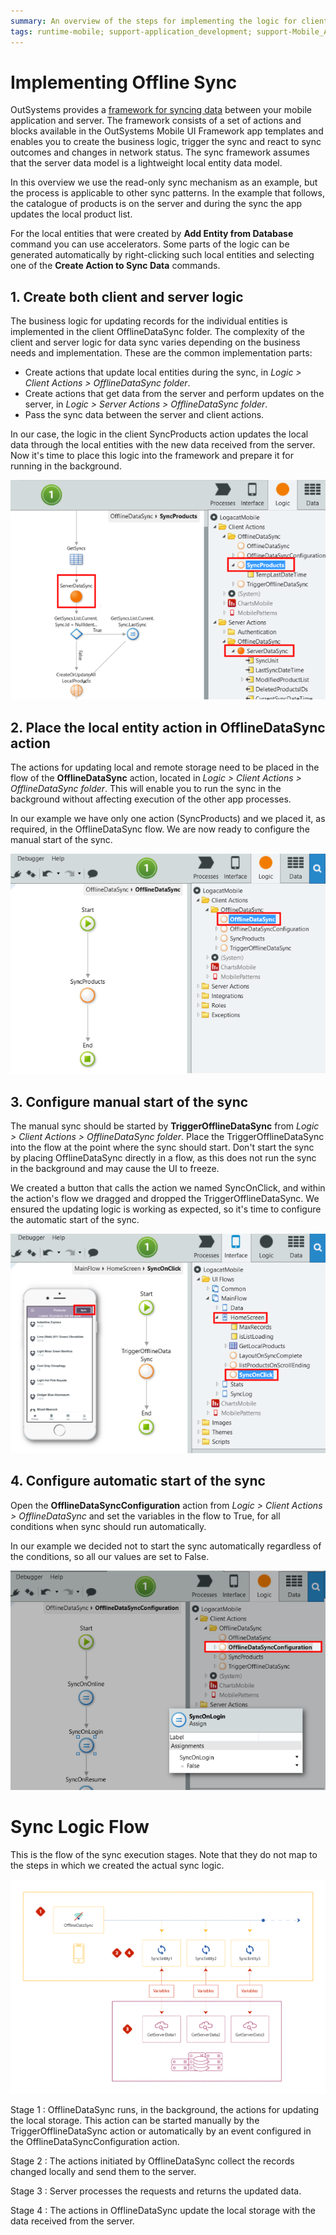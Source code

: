 ```yaml
---
summary: An overview of the steps for implementing the logic for client and server data exchange and the ways to tap into the sync framework.
tags: runtime-mobile; support-application_development; support-Mobile_Apps
---
```


# Implementing Offline Sync

OutSystems provides a [framework for syncing data](<sync-reference.md>) between your mobile application and server. The framework consists of a set of actions and blocks available in the OutSystems Mobile UI Framework app templates and enables you to create the business logic, trigger the sync and react to sync outcomes and changes in network status. The sync framework assumes that the server data model is a lightweight local entity data model.

In this overview we use the read-only sync mechanism as an example, but the process is applicable to other sync patterns. In the example that follows, the catalogue of products is on the server and during the sync the app updates the local product list.

For the local entities that were created by **Add Entity from Database** command you can use accelerators. Some parts of the logic can be generated automatically by right-clicking such local entities and selecting one of the **Create Action to Sync Data** commands.

## 1. Create both client and server logic

The business logic for updating records for the individual entities is implemented in the client OfflineDataSync folder. The complexity of the client and server logic for data sync varies depending on the business needs and implementation. These are the common implementation parts:

* Create actions that update local entities during the sync, in _Logic > Client Actions > OfflineDataSync folder_.
* Create actions that get data from the server and perform updates on the server, in _Logic > Server Actions > OfflineDataSync folder_.
* Pass the sync data between the server and client actions.

In our case, the logic in the client SyncProducts action updates the local data through the local entities with the new data received from the server. Now it's time to place this logic into the framework and prepare it for running in the background.

![](images/step-1-offline.png)

## 2. Place the local entity action in OfflineDataSync action

The actions for updating local and remote storage need to be placed in the flow of the **OfflineDataSync** action, located in _Logic > Client Actions > OfflineDataSync folder_. This will enable you to run the sync in the background without affecting execution of the other app processes.

In our example we have only one action (SyncProducts) and we placed it, as required, in the OfflineDataSync flow. We are now ready to configure the manual start of the sync.

![](images/step-2-offline.png)

## 3. Configure manual start of the sync

The manual sync should be started by **TriggerOfflineDataSync** from _Logic > Client Actions > OfflineDataSync folder_. Place the TriggerOfflineDataSync into the flow at the point where the sync should start. Don't start the sync by placing OfflineDataSync directly in a flow, as this does not run the sync in the background and may cause the UI to freeze.

We created a button that calls the action we named SyncOnClick, and within the action's flow we dragged and dropped the TriggerOfflineDataSync. We ensured the updating logic is working as expected, so it's time to configure the automatic start of the sync.

![](images/step-3-offline.png)

## 4. Configure automatic start of the sync

Open the **OfflineDataSyncConfiguration** action from _Logic > Client Actions > OfflineDataSync_ and set the variables in the flow to True, for all conditions when sync should run automatically.

In our example we decided not to start the sync automatically regardless of the conditions, so all our values are set to False.

![](images/step-4-offline.png)

# Sync Logic Flow

This is the flow of the sync execution stages. Note that they do not map to the steps in which we created the actual sync logic.

![](images/sync-stages.png)

Stage 1
:    OfflineDataSync runs, in the background, the actions for updating the local storage. This action can be started manually by the TriggerOfflineDataSync action or automatically by an event configured in the OfflineDataSyncConfiguration action. 

Stage 2
:    The actions initiated by OfflineDataSync collect the records changed locally and send them to the server.

Stage 3
:    Server processes the requests and returns the updated data. 

Stage 4
:    The actions in OfflineDataSync update the local storage with the data received from the server.
